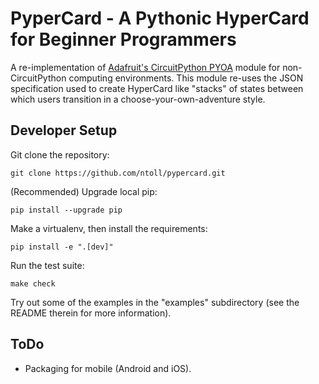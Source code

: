 # PyperCard - A Pythonic HyperCard for Beginner Programmers

A re-implementation of
[Adafruit's CircuitPython PYOA](https://github.com/adafruit/Adafruit_CircuitPython_PYOA)
module for non-CircuitPython computing environments. This module re-uses the
JSON specification used to create HyperCard like "stacks" of states between
which users transition in a choose-your-own-adventure style.

## Developer Setup

Git clone the repository:

```
git clone https://github.com/ntoll/pypercard.git
```

(Recommended) Upgrade local pip:

```
pip install --upgrade pip
```

Make a virtualenv, then install the requirements:

```
pip install -e ".[dev]"
```

Run the test suite:

```
make check
```

Try out some of the examples in the "examples" subdirectory (see the README
therein for more information).

## ToDo

* Packaging for mobile (Android and iOS).
